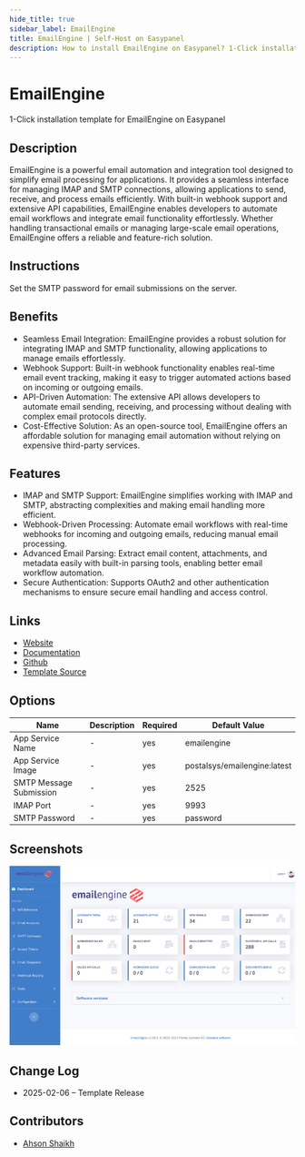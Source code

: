 ```yaml
---
hide_title: true
sidebar_label: EmailEngine
title: EmailEngine | Self-Host on Easypanel
description: How to install EmailEngine on Easypanel? 1-Click installation template for EmailEngine on Easypanel
---
```


<!-- generated -->

# EmailEngine

1-Click installation template for EmailEngine on Easypanel

## Description

EmailEngine is a powerful email automation and integration tool designed to simplify email processing for applications. It provides a seamless interface for managing IMAP and SMTP connections, allowing applications to send, receive, and process emails efficiently. With built-in webhook support and extensive API capabilities, EmailEngine enables developers to automate email workflows and integrate email functionality effortlessly. Whether handling transactional emails or managing large-scale email operations, EmailEngine offers a reliable and feature-rich solution.

## Instructions

Set the SMTP password for email submissions on the server.

## Benefits

- Seamless Email Integration: EmailEngine provides a robust solution for integrating IMAP and SMTP functionality, allowing applications to manage emails effortlessly.
- Webhook Support: Built-in webhook functionality enables real-time email event tracking, making it easy to trigger automated actions based on incoming or outgoing emails.
- API-Driven Automation: The extensive API allows developers to automate email sending, receiving, and processing without dealing with complex email protocols directly.
- Cost-Effective Solution: As an open-source tool, EmailEngine offers an affordable solution for managing email automation without relying on expensive third-party services.

## Features

- IMAP and SMTP Support: EmailEngine simplifies working with IMAP and SMTP, abstracting complexities and making email handling more efficient.
- Webhook-Driven Processing: Automate email workflows with real-time webhooks for incoming and outgoing emails, reducing manual email processing.
- Advanced Email Parsing: Extract email content, attachments, and metadata easily with built-in parsing tools, enabling better email workflow automation.
- Secure Authentication: Supports OAuth2 and other authentication mechanisms to ensure secure email handling and access control.

## Links

- [Website](https://emailengine.app)
- [Documentation](https://api.emailengine.app/)
- [Github](https://github.com/postalsys/emailengine)
- [Template Source](https://github.com/easypanel-io/templates/tree/main/templates/emailengine)

## Options

Name | Description | Required | Default Value
-|-|-|-
App Service Name | - | yes | emailengine
App Service Image | - | yes | postalsys/emailengine:latest
SMTP Message Submission | - | yes | 2525
IMAP Port | - | yes | 9993
SMTP Password | - | yes | password

## Screenshots

![EmailEngine Screenshot](./assets/screenshot.png)

## Change Log

- 2025-02-06 – Template Release

## Contributors

- [Ahson Shaikh](https://github.com/Ahson-Shaikh)
